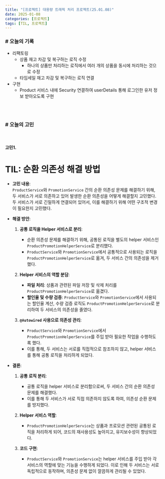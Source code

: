 ```yaml
---
title: "[프로젝트] 대용량 트래픽 처리 프로젝트(25.01.08)"
date: 2025-01-08
categories: [프로젝트]
tags: [TIL, 프로젝트]
---
```



### # 오늘의 기록

- 리팩토링
  - 상품 재고 차감 및 복구하는 로직 수정
    - 하나의 상품만 처리하는 로직에서 여러 개의 상품을 동시에 처리하는 것으로 수정
  - 타임세일 재고 차감 및 복구하는 로직 연결
- 구현
  - Product 서비스 내에 Security 연결하여 userDetails 통해 로그인한 유저 정보 받아오도록 구현

<br /><br />

### # 오늘의 고민
<br />

#### 고민1.

# TIL: 순환 의존성 해결 방법

- **고민 내용**:  
  `ProductService`와 `PromotionService` 간의 순환 의존성 문제를 해결하기 위해, 두 서비스가 서로 의존하고 있어 발생한 순환 의존성을 어떻게 해결할지 고민했다. 두 서비스가 서로 긴밀하게 연결되어 있어서, 이를 해결하기 위해 어떤 구조적 변경이 필요한지 고민했다.

- **해결 방안**:
  1. **공통 로직을 Helper 서비스로 분리**:  
     - 순환 의존성 문제를 해결하기 위해, 공통된 로직을 별도의 helper 서비스인 `ProductPromotionHelperService`로 분리했다.  
     - `ProductService`와 `PromotionService`에서 공통적으로 사용되는 로직을 `ProductPromotionHelperService`로 옮겨, 두 서비스 간의 의존성을 제거했다.
     
  2. **Helper 서비스의 역할 분담**:  
     - **파일 처리**: 상품과 관련된 파일 저장 및 삭제 처리를 `ProductPromotionHelperService`로 옮겼다.  
     - **할인율 및 수량 검증**: `ProductService`와 `PromotionService`에서 사용되는 할인율 계산, 수량 검증 로직도 `ProductPromotionHelperService`로 분리하여 두 서비스의 의존성을 줄였다.
     
  3. **`@Autowired` 사용으로 의존성 관리**:  
     - `ProductService`와 `PromotionService`에서 `ProductPromotionHelperService`를 주입 받아 필요한 작업을 수행하도록 했다.  
     - 이를 통해, 두 서비스는 서로를 직접적으로 참조하지 않고, helper 서비스를 통해 공통 로직을 처리하게 되었다.

- **결론**:  
  1. **공통 로직 분리**:
     - 공통 로직을 helper 서비스로 분리함으로써, 두 서비스 간의 순환 의존성 문제를 해결했다.
     - 이를 통해 두 서비스가 서로 직접 의존하지 않도록 하여, 의존성 순환 문제를 방지했다.

  2. **Helper 서비스 역할**:
     - `ProductPromotionHelperService`는 상품과 프로모션 관련된 공통된 로직을 처리하게 되어, 코드의 재사용성도 높아지고, 유지보수성이 향상되었다.

  3. **코드 구현**:
     - `ProductService`와 `PromotionService`는 helper 서비스를 주입 받아 각 서비스의 역할에 맞는 기능을 수행하게 되었다. 이로 인해 두 서비스는 서로 독립적으로 동작하며, 의존성 문제 없이 깔끔하게 관리될 수 있었다.


<br /><br />
